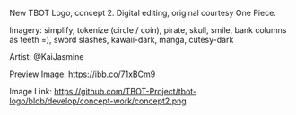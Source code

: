 New TBOT Logo, concept 2. Digital editing, original courtesy One Piece.

Imagery: simplify, tokenize (circle / coin), pirate, skull, smile, bank columns as teeth =), sword slashes, kawaii-dark, manga, cutesy-dark

Artist: @KaiJasmine

Preview Image: https://ibb.co/71xBCm9

Image Link: https://github.com/TBOT-Project/tbot-logo/blob/develop/concept-work/concept2.png
